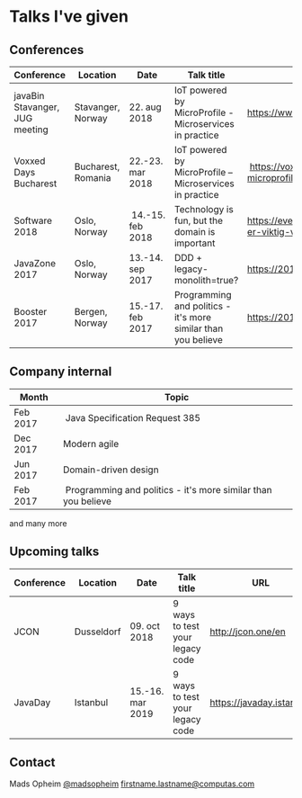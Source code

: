 # Talks I've given

## Conferences
Conference | Location | Date | Talk title | URL
--- | --- | --- | --- | ---
javaBin Stavanger, JUG meeting | Stavanger, Norway | 22. aug 2018 | IoT powered by MicroProfile - Microservices in practice | https://www.meetup.com/javaBin-Stavanger/events/253537920/
Voxxed Days Bucharest | Bucharest, Romania | 22.-23. mar 2018 | IoT powered by MicroProfile – Microservices in practice| https://voxxeddays.com/romania/2018/01/16/iot-powered-by-microprofile-microservices-in-practice/
Software 2018 | Oslo, Norway | 14.-15. feb 2018 | Technology is fun, but the domain is important | https://event.dnd.no/software/sessions/teknologi-er-artig-men-domenet-er-viktig-vanne-landro-og-mads-opheim-computas/ |
JavaZone 2017 | Oslo, Norway | 13.-14. sep 2017 | DDD + legacy-monolith=true? | https://2017.javazone.no/program/bcbb8c889b204ddbb59a4c5d67035897 |
Booster 2017 | Bergen, Norway | 15.-17. feb 2017 | Programming and politics - it's more similar than you believe | https://2017.boosterconf.no/talks/877 |


## Company internal
Month | Topic
--- | ---
Feb 2017 | Java Specification Request 385 |
Dec 2017 | Modern agile |
Jun 2017 | Domain-driven design
Feb 2017 | Programming and politics - it's more similar than you believe
and many more

## Upcoming talks
Conference | Location | Date | Talk title | URL
--- | --- | --- | --- | ---
JCON | Dusseldorf | 09. oct 2018 | 9 ways to test your legacy code | http://jcon.one/en |
JavaDay | Istanbul | 15.-16. mar 2019 | 9 ways to test your legacy code | https://javaday.istanbul/ | 




## Contact
Mads Opheim
[@madsopheim](https://twitter.com/madsopheim)
firstname.lastname@computas.com
